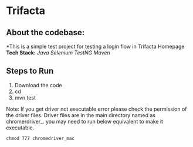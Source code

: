 # Trifacta

About the codebase:
---------------------------------
*This is a simple test project for testing a login flow in Trifacta Homepage
**Tech Stack:** *Java*  *Selenium* *TestNG*  *Maven*

Steps to Run
----------------------------------
1. Download the code
2. cd <folderName>
3. mvn test

Note: If you get driver not executable error please check the permission of the driver files.
Driver files are in the main directory named as chromerdriver_<os>. 
you may need to run below equivalent to make it executable.
```$xslt
chmod 777 chromedriver_mac
``` 


